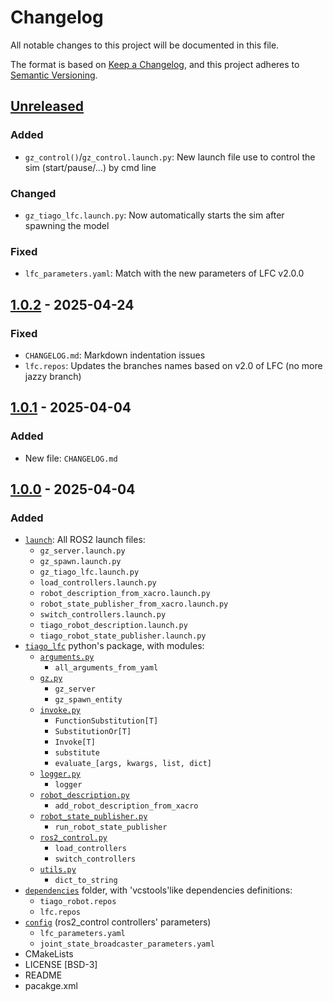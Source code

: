 # Changelog

All notable changes to this project will be documented in this file.

The format is based on [Keep a Changelog](https://keepachangelog.com/en/1.1.0/),
and this project adheres to [Semantic Versioning](https://semver.org/spec/v2.0.0.html).

## [Unreleased]

### Added

- `gz_control()`/`gz_control.launch.py`: New launch file use to control the sim
  (start/pause/...) by cmd line

### Changed

- `gz_tiago_lfc.launch.py`: Now automatically starts the sim after spawning the
  model

### Fixed

- `lfc_parameters.yaml`: Match with the new parameters of  LFC v2.0.0


## [1.0.2] - 2025-04-24

### Fixed

- `CHANGELOG.md`: Markdown indentation issues
- `lfc.repos`: Updates the branches names based on v2.0 of LFC (no more jazzy branch)

## [1.0.1] - 2025-04-04

### Added

- New file: `CHANGELOG.md`

## [1.0.0] - 2025-04-04

### Added

- [`launch`](https://github.com/ArthurVal/tiago_lfc/tree/v1.0.0/launch): All ROS2 launch files:
  - `gz_server.launch.py`
  - `gz_spawn.launch.py`
  - `gz_tiago_lfc.launch.py`
  - `load_controllers.launch.py`
  - `robot_description_from_xacro.launch.py`
  - `robot_state_publisher_from_xacro.launch.py`
  - `switch_controllers.launch.py`
  - `tiago_robot_description.launch.py`
  - `tiago_robot_state_publisher.launch.py`
- [`tiago_lfc`](https://github.com/ArthurVal/tiago_lfc/tree/v1.0.0/tiago_lfc)
  python's package, with modules:
  - [`arguments.py`](https://github.com/ArthurVal/tiago_lfc/blob/v1.0.0/tiago_lfc/launch/arguments.py)
    - `all_arguments_from_yaml`
  - [`gz.py`](https://github.com/ArthurVal/tiago_lfc/blob/v1.0.0/tiago_lfc/launch/gz.py)
    - `gz_server`
    - `gz_spawn_entity`
  - [`invoke.py`](https://github.com/ArthurVal/tiago_lfc/blob/v1.0.0/tiago_lfc/launch/invoke.py)
    - `FunctionSubstitution[T]`
    - `SubstitutionOr[T]`
    - `Invoke[T]`
    - `substitute`
    - `evaluate_[args, kwargs, list, dict]`
  - [`logger.py`](https://github.com/ArthurVal/tiago_lfc/blob/v1.0.0/tiago_lfc/launch/logger.py)
    - `logger`
  - [`robot_description.py`](https://github.com/ArthurVal/tiago_lfc/blob/v1.0.0/tiago_lfc/launch/robot_description.py)
    - `add_robot_description_from_xacro`
  - [`robot_state_publisher.py`](https://github.com/ArthurVal/tiago_lfc/blob/v1.0.0/tiago_lfc/launch/robot_state_publisher.py)
    - `run_robot_state_publisher`
  - [`ros2_control.py`](https://github.com/ArthurVal/tiago_lfc/blob/v1.0.0/tiago_lfc/launch/ros2_control.py)
    - `load_controllers`
    - `switch_controllers`
  - [`utils.py`](https://github.com/ArthurVal/tiago_lfc/blob/v1.0.0/tiago_lfc/launch/utils.py)
    - `dict_to_string`
- [`dependencies`](https://github.com/ArthurVal/tiago_lfc/tree/v1.0.0/dependencies)
  folder, with 'vcstools'like dependencies definitions:
  - `tiago_robot.repos`
  - `lfc.repos`
- [`config`](https://github.com/ArthurVal/tiago_lfc/tree/v1.0.0/config)
  (ros2_control controllers' parameters)
  - `lfc_parameters.yaml`
  - `joint_state_broadcaster_parameters.yaml`
- CMakeLists
- LICENSE [BSD-3]
- README
- pacakge.xml

[unreleased]: https://github.com/ArthurVal/tiago_lfc/compare/v1.0.2...HEAD
[1.0.2]: https://github.com/ArthurVal/tiago_lfc/compare/v1.0.1...v1.0.2
[1.0.1]: https://github.com/ArthurVal/tiago_lfc/compare/v1.0.0...v1.0.1
[1.0.0]: https://github.com/ArthurVal/tiago_lfc/releases/tag/v1.0.0
